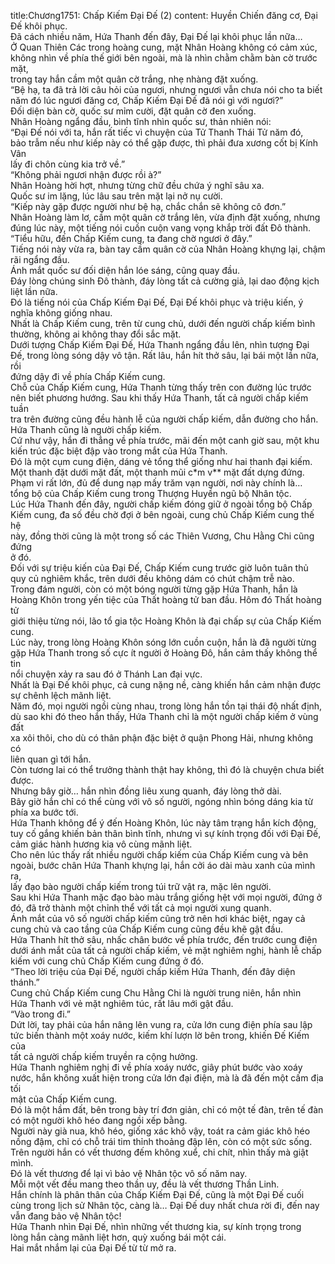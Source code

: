 title:Chương1751: Chấp Kiếm Đại Đế (2)
content:
Huyền Chiến đăng cơ, Đại Đế khôi phục.<br>Đã cách nhiều năm, Hứa Thanh đến đây, Đại Đế lại khôi phục lần nữa…<br>Ở Quan Thiên Các trong hoàng cung, mặt Nhân Hoàng không có cảm xúc,<br>không nhìn về phía thế giới bên ngoài, mà là nhìn chằm chằm bàn cờ trước mặt,<br>trong tay hắn cầm một quân cờ trắng, nhẹ nhàng đặt xuống.<br>“Bệ hạ, ta đã trả lời câu hỏi của ngươi, nhưng ngươi vẫn chưa nói cho ta biết<br>năm đó lúc ngươi đăng cơ, Chấp Kiếm Đại Đế đã nói gì với ngươi?”<br>Đối diện bàn cờ, quốc sư mỉm cười, đặt quân cờ đen xuống.<br>Nhân Hoàng ngẩng đầu, bình tĩnh nhìn quốc sư, thản nhiên nói:<br>“Đại Đế nói với ta, hắn rất tiếc vì chuyện của Tử Thanh Thái Tử năm đó,<br>bảo trẫm nếu như kiếp này có thể gặp được, thì phải đưa xương cốt bị Kính Vân<br>lấy đi chôn cùng kia trở về.”<br>“Không phải ngươi nhận được rồi à?”<br>Nhân Hoàng hời hợt, nhưng từng chữ đều chứa ý nghĩ sâu xa.<br>Quốc sư im lặng, lúc lâu sau trên mặt lại nở nụ cười.<br>“Kiếp này gặp được người như bệ hạ, chắc chắn sẽ không cô đơn.”<br>Nhân Hoàng làm lơ, cầm một quân cờ trắng lên, vừa định đặt xuống, nhưng<br>đúng lúc này, một tiếng nói cuồn cuộn vang vọng khắp trời đất Đô thành.<br>“Tiểu hữu, đến Chấp Kiếm cung, ta đang chờ ngươi ở đây.”<br>Tiếng nói này vừa ra, bàn tay cầm quân cờ của Nhân Hoàng khựng lại, chậm<br>rãi ngẩng đầu.<br>Ánh mắt quốc sư đối diện hắn lóe sáng, cũng quay đầu.<br>Đáy lòng chúng sinh Đô thành, đáy lòng tất cả cường giả, lại dao động kịch<br>liệt lần nữa.<br>Đó là tiếng nói của Chấp Kiếm Đại Đế, Đại Đế khôi phục và triệu kiến, ý<br>nghĩa không giống nhau.<br>Nhất là Chấp Kiếm cung, trên từ cung chủ, dưới đến người chấp kiếm bình<br>thường, không ai không thay đổi sắc mặt.<br>Dưới tượng Chấp Kiếm Đại Đế, Hứa Thanh ngẩng đầu lên, nhìn tượng Đại<br>Đế, trong lòng sóng dậy vô tận. Rất lâu, hắn hít thở sâu, lại bái một lần nữa, rồi<br>đứng dậy đi về phía Chấp Kiếm cung.<br>Chỗ của Chấp Kiếm cung, Hứa Thanh từng thấy trên con đường lúc trước<br>nên biết phương hướng. Sau khi thấy Hứa Thanh, tất cả người chấp kiếm tuần<br>tra trên đường cũng đều hành lễ của người chấp kiếm, dẫn đường cho hắn.<br>Hứa Thanh cũng là người chấp kiếm.<br>Cứ như vậy, hắn đi thẳng về phía trước, mãi đến một canh giờ sau, một khu<br>kiến trúc đặc biệt đập vào trong mắt của Hứa Thanh.<br>Đó là một cụm cung điện, dáng vẻ tổng thể giống như hai thanh đại kiếm.<br>Một thanh đặt dưới mặt đất, một thanh mũi c*m v** mặt đất dựng đứng.<br>Phạm vi rất lớn, đủ để dung nạp mấy trăm vạn người, nơi này chính là…<br>tổng bộ của Chấp Kiếm cung trong Thượng Huyền ngũ bộ Nhân tộc.<br>Lúc Hứa Thanh đến đây, người chấp kiếm đóng giữ ở ngoài tổng bộ Chấp<br>Kiếm cung, đa số đều chờ đợi ở bên ngoài, cung chủ Chấp Kiếm cung thế hệ<br>này, đồng thời cũng là một trong số các Thiên Vương, Chu Hằng Chi cũng đứng<br>ở đó.<br>Đối với sự triệu kiến của Đại Đế, Chấp Kiếm cung trước giờ luôn tuân thủ<br>quy củ nghiêm khắc, trên dưới đều không dám có chút chậm trễ nào.<br>Trong đám người, còn có một bóng người từng gặp Hứa Thanh, hắn là<br>Hoàng Khôn trong yến tiệc của Thất hoàng tử ban đầu. Hôm đó Thất hoàng tử<br>giới thiệu từng nói, lão tổ gia tộc Hoàng Khôn là đại chấp sự của Chấp Kiếm<br>cung.<br>Lúc này, trong lòng Hoàng Khôn sóng lớn cuồn cuộn, hắn là đã người từng<br>gặp Hứa Thanh trong số cực ít người ở Hoàng Đô, hắn cảm thấy không thể tin<br>nổi chuyện xảy ra sau đó ở Thánh Lan đại vực.<br>Nhất là Đại Đế khôi phục, cả cung nặng nề, càng khiến hắn cảm nhận được<br>sự chênh lệch mãnh liệt.<br>Năm đó, mọi người ngồi cùng nhau, trong lòng hắn tồn tại thái độ nhất định,<br>dù sao khi đó theo hắn thấy, Hứa Thanh chỉ là một người chấp kiếm ở vùng đất<br>xa xôi thôi, cho dù có thân phận đặc biệt ở quận Phong Hải, nhưng không có<br>liên quan gì tới hắn.<br>Còn tương lai có thể trưởng thành thật hay không, thì đó là chuyện chưa biết<br>được.<br>Nhưng bây giờ… hắn nhìn đồng liêu xung quanh, đáy lòng thở dài.<br>Bây giờ hắn chỉ có thể cùng với vô số người, ngóng nhìn bóng dáng kia từ<br>phía xa bước tới.<br>Hứa Thanh không để ý đến Hoàng Khôn, lúc này tâm trạng hắn kích động,<br>tuy cố gắng khiến bản thân bình tĩnh, nhưng vì sự kính trọng đối với Đại Đế,<br>cảm giác hành hương kia vô cùng mãnh liệt.<br>Cho nên lúc thấy rất nhiều người chấp kiếm của Chấp Kiếm cung và bên<br>ngoài, bước chân Hứa Thanh khựng lại, hắn cởi áo dài màu xanh của mình ra,<br>lấy đạo bào người chấp kiếm trong túi trữ vật ra, mặc lên người.<br>Sau khi Hứa Thanh mặc đạo bào màu trắng giống hệt với mọi người, đứng ở<br>đó, đã trở thành một chỉnh thể với tất cả mọi người xung quanh.<br>Ánh mắt của vô số người chấp kiếm cũng trở nên hơi khác biệt, ngay cả<br>cung chủ và cao tầng của Chấp Kiếm cung cũng đều khẽ gật đầu.<br>Hứa Thanh hít thở sâu, nhấc chân bước về phía trước, đến trước cung điện<br>dưới ánh mắt của tất cả người chấp kiếm, vẻ mặt nghiêm nghị, hành lễ chấp<br>kiếm với cung chủ Chấp Kiếm cung đứng ở đó.<br>“Theo lời triệu của Đại Đế, người chấp kiếm Hứa Thanh, đến đây diện<br>thánh.”<br>Cung chủ Chấp Kiếm cung Chu Hằng Chi là người trung niên, hắn nhìn<br>Hứa Thanh với vẻ mặt nghiêm túc, rất lâu mới gật đầu.<br>“Vào trong đi.”<br>Dứt lời, tay phải của hắn nâng lên vung ra, cửa lớn cung điện phía sau lập<br>tức biến thành một xoáy nước, kiếm khí lượn lờ bên trong, khiến Đế Kiếm của<br>tất cả người chấp kiếm truyền ra cộng hưởng.<br>Hứa Thanh nghiêm nghị đi về phía xoáy nước, giây phút bước vào xoáy<br>nước, hắn không xuất hiện trong cửa lớn đại điện, mà là đã đến một cấm địa tối<br>mật của Chấp Kiếm cung.<br>Đó là một hầm đất, bên trong bày trí đơn giản, chỉ có một tế đàn, trên tế đàn<br>có một người khô héo đang ngồi xếp bằng.<br>Người này già nua, khô héo, giống xác khô vậy, toát ra cảm giác khô héo<br>nồng đậm, chỉ có chỗ trái tim thỉnh thoảng đập lên, còn có một sức sống.<br>Trên người hắn có vết thương đếm không xuể, chi chít, nhìn thấy mà giật<br>mình.<br>Đó là vết thương để lại vì bảo vệ Nhân tộc vô số năm nay.<br>Mỗi một vết đều mang theo thần uy, đều là vết thương Thần Linh.<br>Hắn chính là phân thân của Chấp Kiếm Đại Đế, cũng là một Đại Đế cuối<br>cùng trong lịch sử Nhân tộc, càng là… Đại Đế duy nhất chưa rời đi, đến nay<br>vẫn đang bảo vệ Nhân tộc!<br>Hứa Thanh nhìn Đại Đế, nhìn những vết thương kia, sự kính trọng trong<br>lòng hắn càng mãnh liệt hơn, quỳ xuống bái một cái.<br>Hai mắt nhắm lại của Đại Đế từ từ mở ra.